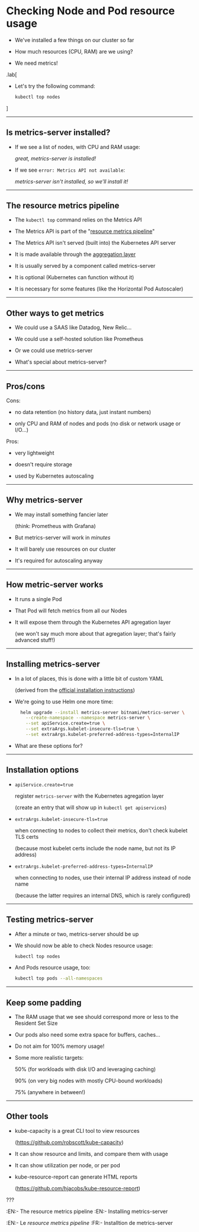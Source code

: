 # Checking Node and Pod resource usage

- We've installed a few things on our cluster so far

- How much resources (CPU, RAM) are we using?

- We need metrics!

.lab[

- Let's try the following command:
  ```bash
  kubectl top nodes
  ```
]

---

## Is metrics-server installed?

- If we see a list of nodes, with CPU and RAM usage:

  *great, metrics-server is installed!*

- If we see `error: Metrics API not available`:

  *metrics-server isn't installed, so we'll install it!*

---

## The resource metrics pipeline

- The `kubectl top` command relies on the Metrics API

- The Metrics API is part of the "[resource metrics pipeline]"

- The Metrics API isn't served (built into) the Kubernetes API server

- It is made available through the [aggregation layer]

- It is usually served by a component called metrics-server

- It is optional (Kubernetes can function without it)

- It is necessary for some features (like the Horizontal Pod Autoscaler)

[resource metrics pipeline]: https://kubernetes.io/docs/tasks/debug-application-cluster/resource-metrics-pipeline/
[aggregation layer]: https://kubernetes.io/docs/concepts/extend-kubernetes/api-extension/apiserver-aggregation/

---

## Other ways to get metrics

- We could use a SAAS like Datadog, New Relic...

- We could use a self-hosted solution like Prometheus

- Or we could use metrics-server

- What's special about metrics-server?

---

## Pros/cons

Cons:

- no data retention (no history data, just instant numbers)

- only CPU and RAM of nodes and pods (no disk or network usage or I/O...)

Pros:

- very lightweight

- doesn't require storage

- used by Kubernetes autoscaling

---

## Why metrics-server

- We may install something fancier later

  (think: Prometheus with Grafana)

- But metrics-server will work in *minutes*

- It will barely use resources on our cluster

- It's required for autoscaling anyway

---

## How metric-server works

- It runs a single Pod

- That Pod will fetch metrics from all our Nodes

- It will expose them through the Kubernetes API agregation layer

  (we won't say much more about that agregation layer; that's fairly advanced stuff!)

---

## Installing metrics-server

- In a lot of places, this is done with a little bit of custom YAML

  (derived from the [official installation instructions](https://github.com/kubernetes-sigs/metrics-server#installation))

- We're going to use Helm one more time:
  ```bash
    helm upgrade --install metrics-server bitnami/metrics-server \
      --create-namespace --namespace metrics-server \
      --set apiService.create=true \
      --set extraArgs.kubelet-insecure-tls=true \
      --set extraArgs.kubelet-preferred-address-types=InternalIP
  ```

- What are these options for?

---

## Installation options

- `apiService.create=true`

  register `metrics-server` with the Kubernetes agregation layer

  (create an entry that will show up in `kubectl get apiservices`)

- `extraArgs.kubelet-insecure-tls=true`

  when connecting to nodes to collect their metrics, don't check kubelet TLS certs

  (because most kubelet certs include the node name, but not its IP address)

- `extraArgs.kubelet-preferred-address-types=InternalIP`

  when connecting to nodes, use their internal IP address instead of node name

  (because the latter requires an internal DNS, which is rarely configured)

---

## Testing metrics-server

- After a minute or two, metrics-server should be up

- We should now be able to check Nodes resource usage:
  ```bash
  kubectl top nodes
  ```

- And Pods resource usage, too:
  ```bash
  kubectl top pods --all-namespaces
  ```

---

## Keep some padding

- The RAM usage that we see should correspond more or less to the Resident Set Size

- Our pods also need some extra space for buffers, caches...

- Do not aim for 100% memory usage!

- Some more realistic targets:

  50% (for workloads with disk I/O and leveraging caching)

  90% (on very big nodes with mostly CPU-bound workloads)

  75% (anywhere in between!)

---

## Other tools

- kube-capacity is a great CLI tool to view resources

  (https://github.com/robscott/kube-capacity)

- It can show resource and limits, and compare them with usage

- It can show utilization per node, or per pod

- kube-resource-report can generate HTML reports

  (https://github.com/hjacobs/kube-resource-report)

???

:EN:- The resource metrics pipeline
:EN:- Installing metrics-server

:EN:- Le *resource metrics pipeline*
:FR:- Installtion de metrics-server
